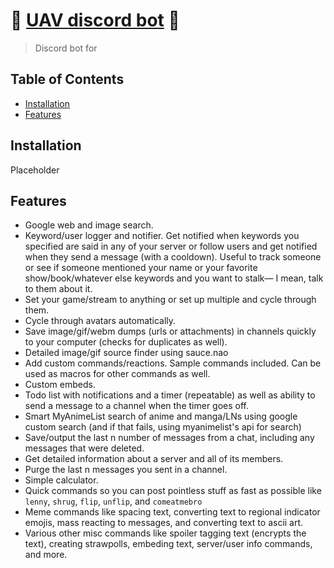 # :wave: [UAV discord bot](https://github.com/Hantasmagoria/UnrehearsedAutomaticVentriloquist) :egg:

> Discord bot for

## Table of Contents

- [Installation](#installation)
- [Features](#features)

## Installation

Placeholder

## Features

- Google web and image search.
- Keyword/user logger and notifier. Get notified when keywords you specified are said in any of your server or follow users and get notified when they send a message (with a cooldown). Useful to track someone or see if someone mentioned your name or your favorite show/book/whatever else keywords and you want to stalk— I mean, talk to them about it.
- Set your game/stream to anything or set up multiple and cycle through them.
- Cycle through avatars automatically.
- Save image/gif/webm dumps (urls or attachments) in channels quickly to your computer (checks for duplicates as well).
- Detailed image/gif source finder using sauce.nao
- Add custom commands/reactions. Sample commands included. Can be used as macros for other commands as well.
- Custom embeds.
- Todo list with notifications and a timer (repeatable) as well as ability to send a message to a channel when the timer goes off.
- Smart MyAnimeList search of anime and manga/LNs using google custom search (and if that fails, using myanimelist's api for search)
- Save/output the last n number of messages from a chat, including any messages that were deleted.
- Get detailed information about a server and all of its members.
- Purge the last n messages you sent in a channel.
- Simple calculator.
- Quick commands so you can post pointless stuff as fast as possible like `lenny`, `shrug`, `flip`, `unflip`, and `comeatmebro`
- Meme commands like spacing text, converting text to regional indicator emojis, mass reacting to messages, and converting text to ascii art.
- Various other misc commands like spoiler tagging text (encrypts the text), creating strawpolls, embeding text, server/user info commands, and more.
